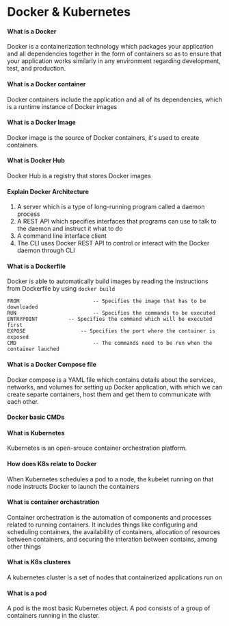 # Docker & Kubernetes

#### What is a Docker

Docker is a containerization technology which packages your application and all dependencies together in the form of containers so as to ensure that your application works similarly in any environment regarding development, test, and production.



#### What is a Docker container

Docker containers include the application and all of its dependencies, which is a runtime instance of Docker images



#### What is a Docker Image

Docker image is the source of Docker containers, it's used to create containers.



#### What is Docker Hub

Docker Hub is a registry that stores Docker images



#### Explain Docker Architecture

1. A server which is a type of long-running program called a daemon process
2. A REST API which specifies interfaces that programs can use to talk to the daemon and instruct it what to do
3. A command line interface client
4. The CLI uses Docker REST API to control or interact with the Docker daemon through CLI



#### What is a Dockerfile

Docker is able to automatically build images by reading the instructions from Dockerfile by using `docker build`

```
FROM 						-- Specifies the image that has to be downloaded
RUN 						-- Specifies the commands to be executed
ENTRYPOINT 			-- Specifies the command which will be executed first
EXPOSE					-- Specifies the port where the container is exposed
CMD							-- The commands need to be run when the container lauched
```



#### What is a Docker Compose file

Docker compose is a YAML file which contains details about the services, networks, and volumes for setting up Docker application, with which we can create separte containers, host them and get them to communicate with each other.



#### Docker basic CMDs



#### What is Kubernetes

Kubernetes is an open-srouce container orchestration platform.



#### How does K8s relate to Docker

When Kubernetes schedules a pod to a node, the kubelet running on that node instructs Docker to launch the containers



#### What is container orchastration

Container orchestration is the automation of components and processes related to running containers. It includes things like configuring and scheduling containers, the availability of containers, allocation of resources between containers, and securing the interation between contains, among other things



#### What is K8s clusteres

A kubernetes cluster is a set of nodes that containerized applications run on



#### What is a pod

A pod is the most basic Kubernetes object. A pod consists of a group of containers running in the cluster.



